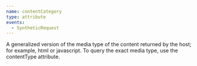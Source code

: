 ```yaml
---
name: contentCategory
type: attribute
events:
  - SyntheticRequest
---
```


A generalized version of the media type of the content returned by the host; for example, html or javascript. To query the exact media type, use the contentType attribute.